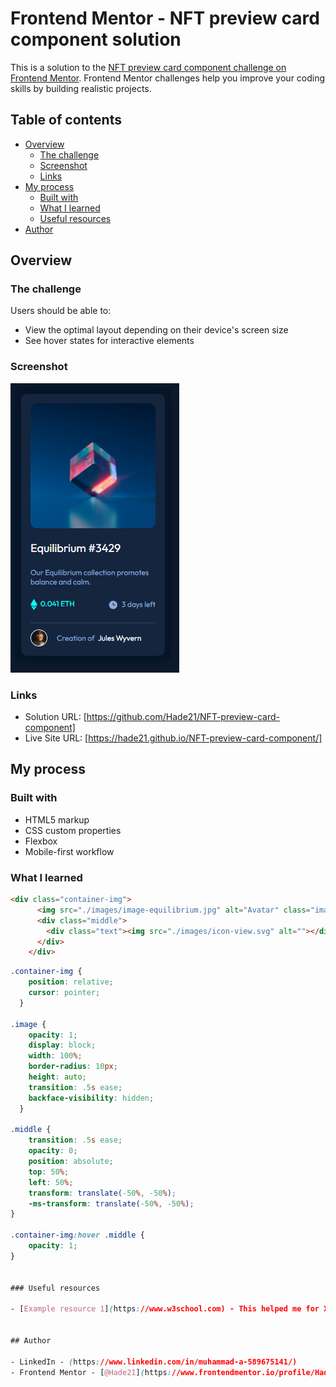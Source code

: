 # Frontend Mentor - NFT preview card component solution

This is a solution to the [NFT preview card component challenge on Frontend Mentor](https://www.frontendmentor.io/challenges/nft-preview-card-component-SbdUL_w0U). Frontend Mentor challenges help you improve your coding skills by building realistic projects. 

## Table of contents

- [Overview](#overview)
  - [The challenge](#the-challenge)
  - [Screenshot](#screenshot)
  - [Links](#links)
- [My process](#my-process)
  - [Built with](#built-with)
  - [What I learned](#what-i-learned)
  - [Useful resources](#useful-resources)
- [Author](#author)


## Overview

### The challenge

Users should be able to:

- View the optimal layout depending on their device's screen size
- See hover states for interactive elements

### Screenshot

![](./images/Screenshot.png)


### Links

- Solution URL: [https://github.com/Hade21/NFT-preview-card-component]
- Live Site URL: [https://hade21.github.io/NFT-preview-card-component/]

## My process

### Built with

- HTML5 markup
- CSS custom properties
- Flexbox
- Mobile-first workflow


### What I learned


```html
<div class="container-img">
      <img src="./images/image-equilibrium.jpg" alt="Avatar" class="image" style="width:100%">
      <div class="middle">
        <div class="text"><img src="./images/icon-view.svg" alt=""></div>
      </div>
    </div>
```
```css
.container-img {
    position: relative;
    cursor: pointer;
  }
  
.image {
    opacity: 1;
    display: block;
    width: 100%;
    border-radius: 10px;
    height: auto;
    transition: .5s ease;
    backface-visibility: hidden;
  }
  
.middle {
    transition: .5s ease;
    opacity: 0;
    position: absolute;
    top: 50%;
    left: 50%;
    transform: translate(-50%, -50%);
    -ms-transform: translate(-50%, -50%);
}

.container-img:hover .middle {
    opacity: 1;
}


### Useful resources

- [Example resource 1](https://www.w3school.com) - This helped me for XYZ reason. I really liked this pattern and will use it going forward.


## Author

- LinkedIn - (https://www.linkedin.com/in/muhammad-a-589675141/)
- Frontend Mentor - [@Hade21](https://www.frontendmentor.io/profile/Hade21)

